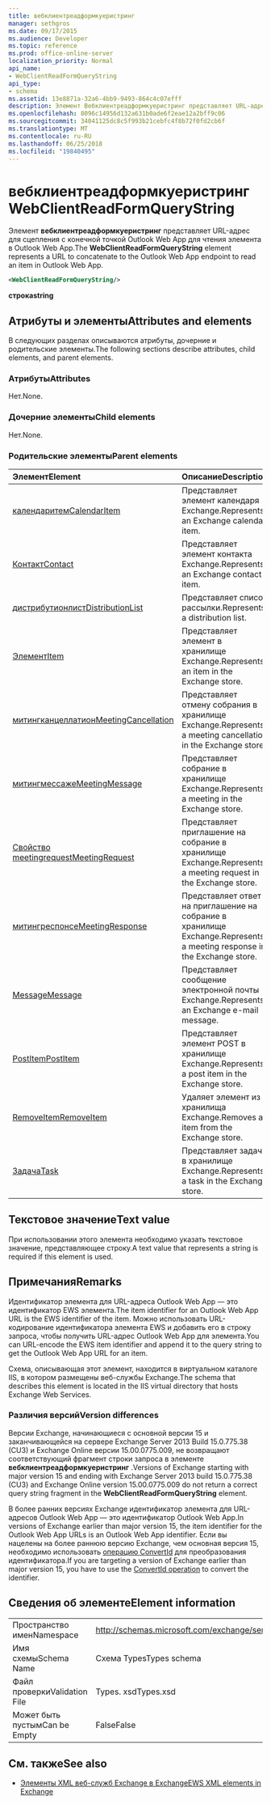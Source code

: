 ```yaml
---
title: вебклиентреадформкуеристринг
manager: sethgros
ms.date: 09/17/2015
ms.audience: Developer
ms.topic: reference
ms.prod: office-online-server
localization_priority: Normal
api_name:
- WebClientReadFormQueryString
api_type:
- schema
ms.assetid: 13e8871a-32a6-4bb9-9493-864c4c07efff
description: Элемент Вебклиентреадформкуеристринг представляет URL-адрес для сцепления с конечной точкой Outlook Web App для чтения элемента в Outlook Web App.
ms.openlocfilehash: 8096c14956d132a631b0ade6f2eae12a2bff9c06
ms.sourcegitcommit: 34041125dc8c5f993b21cebfc4f8b72f0fd2cb6f
ms.translationtype: MT
ms.contentlocale: ru-RU
ms.lasthandoff: 06/25/2018
ms.locfileid: "19840495"
---
```

# <a name="webclientreadformquerystring"></a><span data-ttu-id="92c19-103">вебклиентреадформкуеристринг</span><span class="sxs-lookup"><span data-stu-id="92c19-103">WebClientReadFormQueryString</span></span>

<span data-ttu-id="92c19-104">Элемент **вебклиентреадформкуеристринг** представляет URL-адрес для сцепления с конечной точкой Outlook Web App для чтения элемента в Outlook Web App.</span><span class="sxs-lookup"><span data-stu-id="92c19-104">The **WebClientReadFormQueryString** element represents a URL to concatenate to the Outlook Web App endpoint to read an item in Outlook Web App.</span></span> 
  
```XML
<WebClientReadFormQueryString/>
```

 <span data-ttu-id="92c19-105">**строка**</span><span class="sxs-lookup"><span data-stu-id="92c19-105">**string**</span></span>
## <a name="attributes-and-elements"></a><span data-ttu-id="92c19-106">Атрибуты и элементы</span><span class="sxs-lookup"><span data-stu-id="92c19-106">Attributes and elements</span></span>

<span data-ttu-id="92c19-107">В следующих разделах описываются атрибуты, дочерние и родительские элементы.</span><span class="sxs-lookup"><span data-stu-id="92c19-107">The following sections describe attributes, child elements, and parent elements.</span></span>
  
### <a name="attributes"></a><span data-ttu-id="92c19-108">Атрибуты</span><span class="sxs-lookup"><span data-stu-id="92c19-108">Attributes</span></span>

<span data-ttu-id="92c19-109">Нет.</span><span class="sxs-lookup"><span data-stu-id="92c19-109">None.</span></span>
  
### <a name="child-elements"></a><span data-ttu-id="92c19-110">Дочерние элементы</span><span class="sxs-lookup"><span data-stu-id="92c19-110">Child elements</span></span>

<span data-ttu-id="92c19-111">Нет.</span><span class="sxs-lookup"><span data-stu-id="92c19-111">None.</span></span>
  
### <a name="parent-elements"></a><span data-ttu-id="92c19-112">Родительские элементы</span><span class="sxs-lookup"><span data-stu-id="92c19-112">Parent elements</span></span>

|<span data-ttu-id="92c19-113">**Элемент**</span><span class="sxs-lookup"><span data-stu-id="92c19-113">**Element**</span></span>|<span data-ttu-id="92c19-114">**Описание**</span><span class="sxs-lookup"><span data-stu-id="92c19-114">**Description**</span></span>|
|:-----|:-----|
|[<span data-ttu-id="92c19-115">календаритем</span><span class="sxs-lookup"><span data-stu-id="92c19-115">CalendarItem</span></span>](calendaritem.md) <br/> |<span data-ttu-id="92c19-116">Представляет элемент календаря Exchange.</span><span class="sxs-lookup"><span data-stu-id="92c19-116">Represents an Exchange calendar item.</span></span>  <br/> |
|[<span data-ttu-id="92c19-117">Контакт</span><span class="sxs-lookup"><span data-stu-id="92c19-117">Contact</span></span>](contact.md) <br/> |<span data-ttu-id="92c19-118">Представляет элемент контакта Exchange.</span><span class="sxs-lookup"><span data-stu-id="92c19-118">Represents an Exchange contact item.</span></span>  <br/> |
|[<span data-ttu-id="92c19-119">дистрибутионлист</span><span class="sxs-lookup"><span data-stu-id="92c19-119">DistributionList</span></span>](distributionlist.md) <br/> |<span data-ttu-id="92c19-120">Представляет список рассылки.</span><span class="sxs-lookup"><span data-stu-id="92c19-120">Represents a distribution list.</span></span>  <br/> |
|[<span data-ttu-id="92c19-121">Элемент</span><span class="sxs-lookup"><span data-stu-id="92c19-121">Item</span></span>](item.md) <br/> |<span data-ttu-id="92c19-122">Представляет элемент в хранилище Exchange.</span><span class="sxs-lookup"><span data-stu-id="92c19-122">Represents an item in the Exchange store.</span></span>  <br/> |
|[<span data-ttu-id="92c19-123">митингканцеллатион</span><span class="sxs-lookup"><span data-stu-id="92c19-123">MeetingCancellation</span></span>](meetingcancellation.md) <br/> |<span data-ttu-id="92c19-124">Представляет отмену собрания в хранилище Exchange.</span><span class="sxs-lookup"><span data-stu-id="92c19-124">Represents a meeting cancellation in the Exchange store.</span></span>  <br/> |
|[<span data-ttu-id="92c19-125">митингмессаже</span><span class="sxs-lookup"><span data-stu-id="92c19-125">MeetingMessage</span></span>](meetingmessage.md) <br/> |<span data-ttu-id="92c19-126">Представляет собрание в хранилище Exchange.</span><span class="sxs-lookup"><span data-stu-id="92c19-126">Represents a meeting in the Exchange store.</span></span>  <br/> |
|[<span data-ttu-id="92c19-127">Свойство meetingrequest</span><span class="sxs-lookup"><span data-stu-id="92c19-127">MeetingRequest</span></span>](meetingrequest.md) <br/> |<span data-ttu-id="92c19-128">Представляет приглашение на собрание в хранилище Exchange.</span><span class="sxs-lookup"><span data-stu-id="92c19-128">Represents a meeting request in the Exchange store.</span></span>  <br/> |
|[<span data-ttu-id="92c19-129">митингреспонсе</span><span class="sxs-lookup"><span data-stu-id="92c19-129">MeetingResponse</span></span>](meetingresponse.md) <br/> |<span data-ttu-id="92c19-130">Представляет ответ на приглашение на собрание в хранилище Exchange.</span><span class="sxs-lookup"><span data-stu-id="92c19-130">Represents a meeting response in the Exchange store.</span></span>  <br/> |
|[<span data-ttu-id="92c19-131">Message</span><span class="sxs-lookup"><span data-stu-id="92c19-131">Message</span></span>](message-ex15websvcsotherref.md) <br/> |<span data-ttu-id="92c19-132">Представляет сообщение электронной почты Exchange.</span><span class="sxs-lookup"><span data-stu-id="92c19-132">Represents an Exchange e-mail message.</span></span>  <br/> |
|[<span data-ttu-id="92c19-133">PostItem</span><span class="sxs-lookup"><span data-stu-id="92c19-133">PostItem</span></span>](postitem.md) <br/> |<span data-ttu-id="92c19-134">Представляет элемент POST в хранилище Exchange.</span><span class="sxs-lookup"><span data-stu-id="92c19-134">Represents a post item in the Exchange store.</span></span>  <br/> |
|[<span data-ttu-id="92c19-135">RemoveItem</span><span class="sxs-lookup"><span data-stu-id="92c19-135">RemoveItem</span></span>](removeitem.md) <br/> |<span data-ttu-id="92c19-136">Удаляет элемент из хранилища Exchange.</span><span class="sxs-lookup"><span data-stu-id="92c19-136">Removes an item from the Exchange store.</span></span>  <br/> |
|[<span data-ttu-id="92c19-137">Задача</span><span class="sxs-lookup"><span data-stu-id="92c19-137">Task</span></span>](task.md) <br/> |<span data-ttu-id="92c19-138">Представляет задачу в хранилище Exchange.</span><span class="sxs-lookup"><span data-stu-id="92c19-138">Represents a task in the Exchange store.</span></span>  <br/> |
   
## <a name="text-value"></a><span data-ttu-id="92c19-139">Текстовое значение</span><span class="sxs-lookup"><span data-stu-id="92c19-139">Text value</span></span>

<span data-ttu-id="92c19-140">При использовании этого элемента необходимо указать текстовое значение, представляющее строку.</span><span class="sxs-lookup"><span data-stu-id="92c19-140">A text value that represents a string is required if this element is used.</span></span>
  
## <a name="remarks"></a><span data-ttu-id="92c19-141">Примечания</span><span class="sxs-lookup"><span data-stu-id="92c19-141">Remarks</span></span>

<span data-ttu-id="92c19-142">Идентификатор элемента для URL-адреса Outlook Web App — это идентификатор EWS элемента.</span><span class="sxs-lookup"><span data-stu-id="92c19-142">The item identifier for an Outlook Web App URL is the EWS identifier of the item.</span></span> <span data-ttu-id="92c19-143">Можно использовать URL-кодирование идентификатора элемента EWS и добавить его в строку запроса, чтобы получить URL-адрес Outlook Web App для элемента.</span><span class="sxs-lookup"><span data-stu-id="92c19-143">You can URL-encode the EWS item identifier and append it to the query string to get the Outlook Web App URL for an item.</span></span>
  
<span data-ttu-id="92c19-144">Схема, описывающая этот элемент, находится в виртуальном каталоге IIS, в котором размещены веб-службы Exchange.</span><span class="sxs-lookup"><span data-stu-id="92c19-144">The schema that describes this element is located in the IIS virtual directory that hosts Exchange Web Services.</span></span>
  
### <a name="version-differences"></a><span data-ttu-id="92c19-145">Различия версий</span><span class="sxs-lookup"><span data-stu-id="92c19-145">Version differences</span></span>

<span data-ttu-id="92c19-146">Версии Exchange, начинающиеся с основной версии 15 и заканчивающейся на сервере Exchange Server 2013 Build 15.0.775.38 (CU3) и Exchange Online версии 15.00.0775.009, не возвращают соответствующий фрагмент строки запроса в элементе **вебклиентреадформкуеристринг** .</span><span class="sxs-lookup"><span data-stu-id="92c19-146">Versions of Exchange starting with major version 15 and ending with Exchange Server 2013 build 15.0.775.38 (CU3) and Exchange Online version 15.00.0775.009 do not return a correct query string fragment in the **WebClientReadFormQueryString** element.</span></span> 
  
<span data-ttu-id="92c19-147">В более ранних версиях Exchange идентификатор элемента для URL-адресов Outlook Web App — это идентификатор Outlook Web App.</span><span class="sxs-lookup"><span data-stu-id="92c19-147">In versions of Exchange earlier than major version 15, the item identifier for the Outlook Web App URLs is an Outlook Web App identifier.</span></span> <span data-ttu-id="92c19-148">Если вы нацелены на более раннюю версию Exchange, чем основная версия 15, необходимо использовать [операцию ConvertId](convertid-operation.md) для преобразования идентификатора.</span><span class="sxs-lookup"><span data-stu-id="92c19-148">If you are targeting a version of Exchange earlier than major version 15, you have to use the [ConvertId operation](convertid-operation.md) to convert the identifier.</span></span> 
  
## <a name="element-information"></a><span data-ttu-id="92c19-149">Сведения об элементе</span><span class="sxs-lookup"><span data-stu-id="92c19-149">Element information</span></span>

|||
|:-----|:-----|
|<span data-ttu-id="92c19-150">Пространство имен</span><span class="sxs-lookup"><span data-stu-id="92c19-150">Namespace</span></span>  <br/> |http://schemas.microsoft.com/exchange/services/2006/types  <br/> |
|<span data-ttu-id="92c19-151">Имя схемы</span><span class="sxs-lookup"><span data-stu-id="92c19-151">Schema Name</span></span>  <br/> |<span data-ttu-id="92c19-152">Схема Types</span><span class="sxs-lookup"><span data-stu-id="92c19-152">Types schema</span></span>  <br/> |
|<span data-ttu-id="92c19-153">Файл проверки</span><span class="sxs-lookup"><span data-stu-id="92c19-153">Validation File</span></span>  <br/> |<span data-ttu-id="92c19-154">Types. xsd</span><span class="sxs-lookup"><span data-stu-id="92c19-154">Types.xsd</span></span>  <br/> |
|<span data-ttu-id="92c19-155">Может быть пустым</span><span class="sxs-lookup"><span data-stu-id="92c19-155">Can be Empty</span></span>  <br/> |<span data-ttu-id="92c19-156">False</span><span class="sxs-lookup"><span data-stu-id="92c19-156">False</span></span>  <br/> |
   
## <a name="see-also"></a><span data-ttu-id="92c19-157">См. также</span><span class="sxs-lookup"><span data-stu-id="92c19-157">See also</span></span>



- [<span data-ttu-id="92c19-158">Элементы XML веб-служб Exchange в Exchange</span><span class="sxs-lookup"><span data-stu-id="92c19-158">EWS XML elements in Exchange</span></span>](ews-xml-elements-in-exchange.md)

